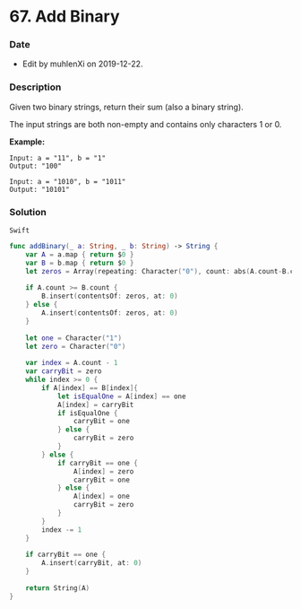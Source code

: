 # 67. Add Binary

### Date

- Edit by muhlenXi on 2019-12-22.

### Description

Given two binary strings, return their sum (also a binary string).

The input strings are both non-empty and contains only characters 1 or 0.

**Example:**

```
Input: a = "11", b = "1"
Output: "100"

Input: a = "1010", b = "1011"
Output: "10101"
```


### Solution

`Swift`

```swift
func addBinary(_ a: String, _ b: String) -> String {
    var A = a.map { return $0 }
    var B = b.map { return $0 }
    let zeros = Array(repeating: Character("0"), count: abs(A.count-B.count))
    
    if A.count >= B.count {
        B.insert(contentsOf: zeros, at: 0)
    } else {
        A.insert(contentsOf: zeros, at: 0)
    }
    
    let one = Character("1")
    let zero = Character("0")
    
    var index = A.count - 1
    var carryBit = zero
    while index >= 0 {
        if A[index] == B[index]{
            let isEqualOne = A[index] == one
            A[index] = carryBit
            if isEqualOne {
                carryBit = one
            } else {
                carryBit = zero
            }
        } else {
            if carryBit == one {
                A[index] = zero
                carryBit = one
            } else {
                A[index] = one
                carryBit = zero
            }
        }
        index -= 1
    }
    
    if carryBit == one {
        A.insert(carryBit, at: 0)
    }
    
    return String(A)
}
```